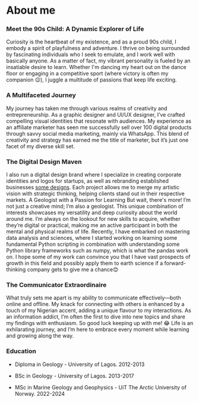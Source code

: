 # About me
### Meet the 90s Child: A Dynamic Explorer of Life
Curiosity is the heartbeat of my existence, and as a proud 90s child, I embody a spirit of playfulness and adventure. I thrive on being surrounded by fascinating individuals who I seek to emulate, and I work well with basically anyone. As a matter of fact, my vibrant personality is fueled by an insatiable desire to learn. Whether I'm dancing my heart out on the dance floor or engaging in a competitive sport (where victory is often my companion 😉), I juggle a multitude of passions that keep life exciting.
### A Multifaceted Journey
My journey has taken me through various realms of creativity and entrepreneurship. As a graphic designer and UI/UX designer, I’ve crafted compelling visual identities that resonate with audiences. My experience as an affiliate marketer has seen me successfully sell over 100 digital products through savvy social media marketing, mainly via WhatsApp. This blend of creativity and strategy has earned me the title of marketer, but it’s just one facet of my diverse skill set.
### The Digital Design Maven
I also run a digital design brand where I specialize in creating corporate identities and logos for startups, as well as rebranding established businesses [some designs](https://www.instagram.com/mayor.designs/). Each project allows me to merge my artistic vision with strategic thinking, helping clients stand out in their respective markets.
A Geologist with a Passion for Learning
But wait, there's more! I’m not just a creative mind; I’m also a geologist. This unique combination of interests showcases my versatility and deep curiosity about the world around me. I’m always on the lookout for new skills to acquire, whether they’re digital or practical, making me an active participant in both the mental and physical realms of life. Recently, I have embarked on mastering data analysis and sciences, where I started working on learning some fundamental Python scripting in combination with understanding some Python library frameworks such as numpy, which is what the pandas work on. I hope some of my work can convince you that I have vast prospects of growth in this field and possibly apply them to earth science if a forward-thinking company gets to give me a chance😊 
### The Communicator Extraordinaire
What truly sets me apart is my ability to communicate effectively—both online and offline. My knack for connecting with others is enhanced by a touch of my Nigerian accent, adding a unique flavour to my interactions. As an information addict, I’m often the first to dive into new topics and share my findings with enthusiasm.
So good luck keeping up with me! 😂 Life is an exhilarating journey, and I’m here to embrace every moment while learning and growing along the way.



### Education
- Diploma in Geology - University of Lagos. 2012-2013
  
- BSc in Geology - University of Lagos.  2013-2017

- MSc in Marine Geology and Geophysics - UiT The Arctic University of Norway. 2022-2024



